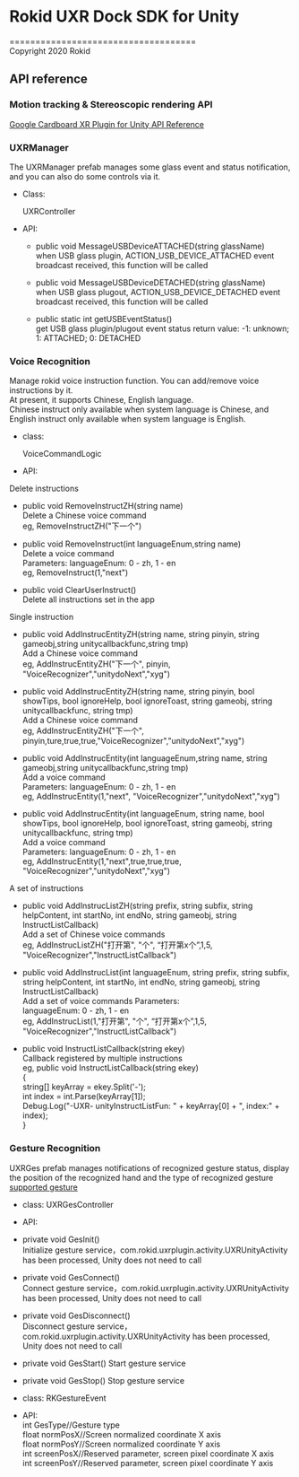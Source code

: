 # Rokid UXR Dock SDK for Unity
====================================  
Copyright 2020 Rokid


## API reference

### Motion tracking & Stereoscopic rendering API
[Google Cardboard XR Plugin for Unity API Reference](https://developers.google.com/cardboard/reference/unity) 

### UXRManager
The UXRManager prefab manages some glass event and status notification, and you can also do some controls via it.

* Class:

    UXRController

* API:

  * public void MessageUSBDeviceATTACHED(string glassName)  
 when USB glass plugin, ACTION_USB_DEVICE_ATTACHED event broadcast received, this function will be called

  * public  void MessageUSBDeviceDETACHED(string glassName)  
 when USB glass plugout, ACTION_USB_DEVICE_DETACHED event broadcast received, this function will be called

  * public static int getUSBEventStatus()  
 get USB glass plugin/plugout event status
 return value: -1: unknown; 1: ATTACHED; 0: DETACHED

### Voice Recognition
Manage rokid voice instruction function. You can add/remove voice instructions by it.  
At present, it supports Chinese, English language.  
Chinese instruct only available when system language is Chinese, and English instruct only available when system language is English.

* class:

    VoiceCommandLogic

* API:

Delete instructions

  * public  void RemoveInstructZH(string name)  
  Delete a Chinese voice command  
  eg, RemoveInstructZH("下一个")
 
   * public  void RemoveInstruct(int languageEnum,string name)  
  Delete a voice command  
  Parameters: 
  languageEnum: 0 - zh, 1 - en  
  eg, RemoveInstruct(1,"next")

  * public void ClearUserInstruct()  
  Delete all instructions set in the app


Single instruction

  * public void AddInstrucEntityZH(string name, string pinyin, string gameobj,string unitycallbackfunc,string tmp)  
  Add a Chinese voice command   
  eg, AddInstrucEntityZH("下一个", pinyin, "VoiceRecognizer","unitydoNext","xyg")
 
  * public void AddInstrucEntityZH(string name, string pinyin, bool showTips, bool ignoreHelp, bool ignoreToast, string gameobj, string unitycallbackfunc, string tmp)  
  Add a Chinese voice command    
  eg, AddInstrucEntityZH("下一个", pinyin,ture,true,true,"VoiceRecognizer","unitydoNext","xyg")


  * public void AddInstrucEntity(int languageEnum,string name, string gameobj,string unitycallbackfunc,string tmp)  
  Add a voice command    
  Parameters: 
  languageEnum: 0 - zh, 1 - en  
  eg, AddInstrucEntity(1,"next", "VoiceRecognizer","unitydoNext","xyg")

  * public void AddInstrucEntity(int languageEnum, string name, bool showTips, bool ignoreHelp, bool ignoreToast, string gameobj, string unitycallbackfunc, string tmp)  
  Add a voice command  
  Parameters: 
  languageEnum: 0 - zh, 1 - en    
  eg, AddInstrucEntity(1,"next",true,true,true, "VoiceRecognizer","unitydoNext","xyg")


A set of instructions

  * public void AddInstrucListZH(string prefix, string subfix, string helpContent, int startNo, int endNo, string gameobj, string InstructListCallback)  
  Add a set of Chinese voice commands  
  eg, AddInstrucListZH("打开第", "个", “打开第x个”,1,5, "VoiceRecognizer","InstructListCallback")

  * public void AddInstrucList(int languageEnum, string prefix, string subfix, string helpContent, int startNo, int endNo, string gameobj, string InstructListCallback)  
  Add a set of voice commands
  Parameters:  
  languageEnum: 0 - zh, 1 - en   
  eg, AddInstrucList(1,"打开第", "个", “打开第x个”,1,5, "VoiceRecognizer","InstructListCallback")

  * public void InstructListCallback(string ekey)  
  Callback registered by multiple instructions  
  eg, public void InstructListCallback(string ekey)  
      {  
		string[] keyArray = ekey.Split('-');  
        int index = int.Parse(keyArray[1]);  
        Debug.Log("-UXR- unityInstructListFun: " + keyArray[0] + ", index:" + index);  
      }  

### Gesture Recognition
UXRGes prefab manages notifications of recognized gesture status, display the position of the recognized hand and the type of recognized gesture  
[supported gesture](https://github.com/RokidGlass/UXR-docs/tree/dev_dock_153/Dock/mm) 

* class:
    UXRGesController
    
* API:
 * private void GesInit()  
 Initialize gesture service，com.rokid.uxrplugin.activity.UXRUnityActivity has been processed, Unity does not need to call 
 
  * private void GesConnect()  
 Connect gesture service，com.rokid.uxrplugin.activity.UXRUnityActivity has been processed, Unity does not need to call
 
  * private void GesDisconnect()  
 Disconnect gesture service，com.rokid.uxrplugin.activity.UXRUnityActivity has been processed, Unity does not need to call
 
  * private void GesStart()
 Start gesture service
 
  * private void GesStop()
 Stop gesture service
 
 
 * class:
     RKGestureEvent
     
* API:  
	int GesType//Gesture type  
	float normPosX//Screen normalized coordinate X axis  
	float normPosY//Screen normalized coordinate Y axis  
	int screenPosX//Reserved parameter, screen pixel coordinate X axis  
	int screenPosY//Reserved parameter, screen pixel coordinate Y axis


